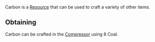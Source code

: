Carbon is a [Resource](https://github.com/Slimefun/Slimefun4/wiki/Resources) that can be used to craft a variety of other items.

## Obtaining
Carbon can be crafted in the [Compressor](https://github.com/Slimefun/Slimefun4/wiki/Compressor) using 8 Coal.
